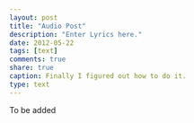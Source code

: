 ```yaml
---
layout: post
title: "Audio Post"
description: "Enter Lyrics here."
date: 2012-05-22
tags: [text]
comments: true
share: true
caption: Finally I figured out how to do it.
type: text
---
```

To be added